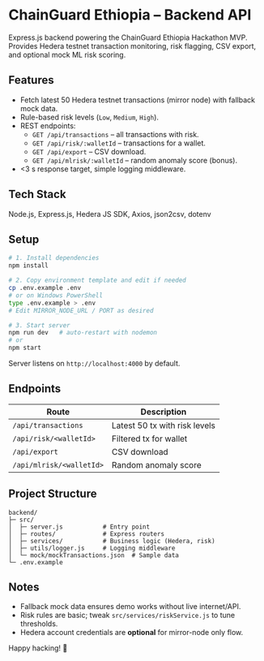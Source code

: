 # ChainGuard Ethiopia – Backend API

Express.js backend powering the ChainGuard Ethiopia Hackathon MVP. Provides Hedera testnet transaction monitoring, risk flagging, CSV export, and optional mock ML risk scoring.

## Features

- Fetch latest 50 Hedera testnet transactions (mirror node) with fallback mock data.
- Rule-based risk levels (`Low`, `Medium`, `High`).
- REST endpoints:
  - `GET /api/transactions` – all transactions with risk.
  - `GET /api/risk/:walletId` – transactions for a wallet.
  - `GET /api/export` – CSV download.
  - `GET /api/mlrisk/:walletId` – random anomaly score (bonus).
- <3 s response target, simple logging middleware.

## Tech Stack

Node.js, Express.js, Hedera JS SDK, Axios, json2csv, dotenv

## Setup

```bash
# 1. Install dependencies
npm install

# 2. Copy environment template and edit if needed
cp .env.example .env
# or on Windows PowerShell
type .env.example > .env
# Edit MIRROR_NODE_URL / PORT as desired

# 3. Start server
npm run dev   # auto-restart with nodemon
# or
npm start
```

Server listens on `http://localhost:4000` by default.

## Endpoints

| Route | Description |
|-------|-------------|
| `/api/transactions` | Latest 50 tx with risk levels |
| `/api/risk/<walletId>` | Filtered tx for wallet |
| `/api/export` | CSV download |
| `/api/mlrisk/<walletId>` | Random anomaly score |

## Project Structure

```
backend/
├─ src/
│  ├─ server.js           # Entry point
│  ├─ routes/             # Express routers
│  ├─ services/           # Business logic (Hedera, risk)
│  ├─ utils/logger.js     # Logging middleware
│  └─ mock/mockTransactions.json  # Sample data
└─ .env.example
```

## Notes

- Fallback mock data ensures demo works without live internet/API.
- Risk rules are basic; tweak `src/services/riskService.js` to tune thresholds.
- Hedera account credentials are **optional** for mirror-node only flow.

Happy hacking! 🎉
